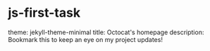 # js-first-task
theme: jekyll-theme-minimal
title: Octocat's homepage
description: Bookmark this to keep an eye on my project updates!
